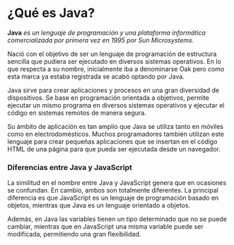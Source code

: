 # **¿Qué es Java?**  

  **Java** *es un lenguaje de programación y una plataforma informática comercializada por primera vez en 1995 por Sun Microsystems.*  

  Nació con el objetivo de ser un lenguaje de programación de estructura sencilla que pudiera ser ejecutado en diversos sistemas operativos. En lo que respecta a su nombre, inicialmente iba a denominarse Oak pero como esta marca ya estaba registrada se acabó optando por Java.  

  Java sirve para crear aplicaciones y procesos en una gran diversidad de dispositivos. Se base en programación orientada a objetivos, permite ejecutar un mismo programa en diversos sistemas operativos y ejecutar el código en sistemas remotos de manera segura.  
  
  Su ámbito de aplicación es tan amplio que Java se utiliza tanto en móviles como en electrodomésticos. Muchos programadores también utilizan este lenguaje para crear pequeñas aplicaciones que se insertan en el código HTML de una página para que pueda ser ejecutada desde un navegador.  

  ### **Diferencias entre Java y JavaScript**  
  La similitud en el nombre entre Java y JavaScript genera que en ocasiones se confundan. En cambio, ambos son totalmente diferentes. La principal diferencia es que JavaScript es un lenguaje de programación basado en objetos, mientras que Java es un lenguaje orientado a objetos.  
  
  Además, en Java las variables tienen un tipo determinado que no se puede cambiar, mientras que en JavaScript una misma variable puede ser modificada, permitiendo una gran flexibilidad.  

   




